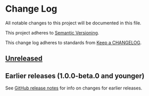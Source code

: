 # Change Log

All notable changes to this project will be documented in this file.

This project adheres to [Semantic Versioning](https://semver.org).

This change log adheres to standards from [Keep a CHANGELOG](https://keepachangelog.com).

## [Unreleased]

## Earlier releases (1.0.0-beta.0 and younger)
See [GitHub release notes](https://github.com/codistica/codistica-js/releases?after=@codistica/types@v1.0.0)
for info on changes for earlier releases.

[Unreleased]: https://github.com/codistica/codistica-js/compare/@codistica/types@v1.0.0-beta.0...HEAD
